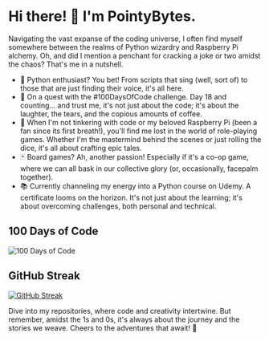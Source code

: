 # Hi there! 👋 I'm PointyBytes.

Navigating the vast expanse of the coding universe, I often find myself somewhere between the realms of Python wizardry and Raspberry Pi alchemy. Oh, and did I mention a penchant for cracking a joke or two amidst the chaos? That's me in a nutshell.

- 🐍 Python enthusiast? You bet! From scripts that sing (well, sort of) to those that are just finding their voice, it's all here.
- 🌱 On a quest with the #100DaysOfCode challenge. Day 18 and counting... and trust me, it's not just about the code; it's about the laughter, the tears, and the copious amounts of coffee.
- 🎲 When I'm not tinkering with code or my beloved Raspberry Pi (been a fan since its first breath!), you'll find me lost in the world of role-playing games. Whether I'm the mastermind behind the scenes or just rolling the dice, it's all about crafting epic tales.
- 🃏 Board games? Ah, another passion! Especially if it's a co-op game, where we can all bask in our collective glory (or, occasionally, facepalm together).
- 📚 Currently channeling my energy into a Python course on Udemy. A certificate looms on the horizon. It's not just about the learning; it's about overcoming challenges, both personal and technical.

## 100 Days of Code

![100 Days of Code](https://img.shields.io/badge/100%20Days%20of%20Code-Day%20"Who's%20counting?"-green)

## GitHub Streak

[![GitHub Streak](https://streak-stats.demolab.com?user=PointyBytes&theme=great-gatsby&type=png)](https://git.io/streak-stats)


Dive into my repositories, where code and creativity intertwine. But remember, amidst the 1s and 0s, it's always about the journey and the stories we weave. Cheers to the adventures that await! 🍻
